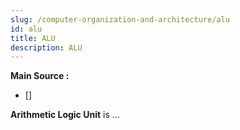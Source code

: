 ```yaml
---
slug: /computer-organization-and-architecture/alu
id: alu
title: ALU
description: ALU
---
```


**Main Source :**

- []

**Arithmetic Logic Unit** is ...
